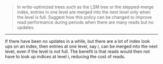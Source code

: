 > In write-optimized trees such as the LSM tree or the stepped-merge index, entries in 
> one level are merged into the next level only when the level is full. Suggest how this 
> policy can be changed to improve read performance during periods when there are many 
> reads but no updates. 

--------------------------------

If there have been no updates in a while, but there are a lot of index look ups on an 
index, then entries at one level, say $i$, can be merged into the next level, even if the 
level is not full. The benefit is that reads would then not have to look up indices at level 
$i$, reducing the cost of reads. 